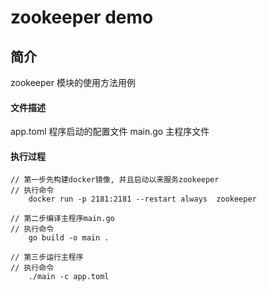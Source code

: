 # zookeeper demo

## 简介
zookeeper 模块的使用方法用例

#### 文件描述
app.toml 程序启动的配置文件
main.go  主程序文件

#### 执行过程
```
// 第一步先构建docker镜像, 并且启动以来服务zookeeper
// 执行命令
    docker run -p 2181:2181 --restart always  zookeeper

// 第二步编译主程序main.go
// 执行命令
    go build -o main .

// 第三步运行主程序
// 执行命令
    ./main -c app.toml
```